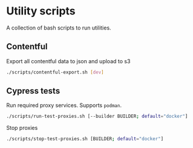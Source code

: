 # Utility scripts

A collection of bash scripts to run utilities.

## Contentful

Export all contentful data to json and upload to s3

```bash
./scripts/contentful-export.sh [dev]
```

## Cypress tests

Run required proxy services. Supports `podman`.

```bash
./scripts/run-test-proxies.sh [--builder BUILDER; default="docker"]
```

Stop proxies

```bash
./scripts/stop-test-proxies.sh [BUILDER; default="docker"]
```
